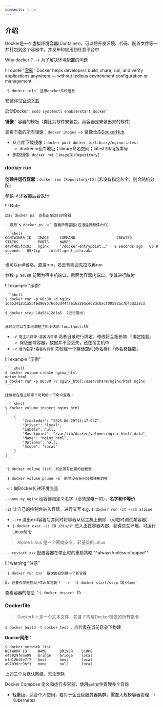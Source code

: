 ```yaml
---
comments: true
---
```


## 介绍

Docker是一个虚拟环境容器(Container)，可以将开发环境、代码、配置文件等一并打包到这个容器中，并发布和应用到任意平台中

Why docker ?  --> 为了解决环境配置的问题

!!! quote "[官网](https://www.docker.com/)"
    Docker helps developers build, share, run, and verify applications anywhere — without tedious environment configuration or management. 

    `$ docker info` 显示docker系统信息

安装详见[官网下载](https://www.docker.com/get-started/)

启动Docker : `sudo systemctl enable/start docker`

**镜像**：容器的模板（类比为软件安装包，而容器是安装出来的软件）

查看下载的所有镜像：`docker images`  --> 镜像仓库[DockerHub](https://hub.docker.com/)

- 从仓库下载镜像：`docker pull docker.io/library/nginx:latest`
    * docker.io仓库地址；library命名空间；latest即tag版本号
- 删除镜像: `docker rmi [imageID/Repository]` 

### docker run 

**创建并运行容器**：`docker run [Repository/ID]` (若没有指定名字，则会随机分配)

参数`-d` 即容器后台执行

!!! Note

    运行`docker ps` 查看正在运行的容器

    - 可用`$ docker ps -a` 查看所有容器(包括运行和停止的)

    ```shell
    CONTAINER ID   IMAGE     COMMAND                   CREATED         STATUS         PORTS     NAMES
    d48f4b5fdc03   nginx     "/docker-entrypoint.…"   9 seconds ago   Up 9 seconds   80/tcp    intelligent_ishizaka
    ```
也可以pull省略，直接run，若没有则会先拉取再run

参数`-p 80:80` 前面为宿主机端口，后面为容器内端口，使其进行映射

!!! example "示例"

    ```shell
    $ docker run -p 80:80 -d nginx
    1da53412d1a5bf6d868b76ce3d44fae16a29acec8dc8acf00592ac7b45d338cd

    $ docker stop 1da53412d1a5  (进行退出)
    ```

    此时就可以在本地即宿主机上访问`localhost:80`

- `-V 宿主机目录:容器内目录` 两者目录进行绑定，修改将互相影响 『绑定挂载』
    * 保证删除容器，数据并不会丢失，还在宿主机中 
- `-v 卷的名字:容器内目录` 先创建一个存储空间(命名卷)  『命名卷挂载』

!!! example "示例"

    ``` shell
    $ docker volume create nginx_html
    nginx_html
    $ docker run -p 80:80 -v nginx_html:/user/share/nginx/html nginx
    ```

    挂载卷在宿主机哪？可利用一下命令查看：

    ``` shell
    $ docker volume inspect nginx_html
    [
        {
            "CreatedAt": "2025-06-29T13:47:54Z",
            "Driver": "local",
            "Labels": null,
            "Mountpoint": "/var/lib/docker/volumes/nginx_html/_data",
            "Name": "nginx_html",
            "Options": null,
            "Scope": "local"
        }
    ]
    ```

    `$ docker volume list` 列出所有创建的挂载卷

    `$ docker volume prune -a` 删除没有任何容器使用的卷

`-e`：向Docker传递环境变量

`--name my_nginx` 给容器自定义名字（必须是唯一的），**名字和ID等价**

`-it` 让自己的控制台进入容器，进行交互  e.g. `$ docker run -it --rm alpine`

- `--rm` 退出exit容器后并同时将容器从宿主机上删除 （可临时调试某容器）`
- `$ docker exec -it ID /bin/sh`  进入正在容器内部，获得交互环境，可运行Linux命令

> Alpine Linux 是一个面向安全，轻量级的Linux 

`-- restart xxx` 配置容器在停止时的重启策略 ^^always/unless-stopped^^

!!! warning "注意"

    `$ docker run xxx` 每次都会创建一个新容器

    Q: 若要仅仅是启动/停止某容器？ -->  `$ docker start/stop ID/Name`
  
查看容器的信息：`$ docker inspect ID`


### Dockerfile

> Dockerfile 是一个文本文件，包含了构建Docker镜像的所有指令

`$ docker build -t docker_test .`  点代表在当前目录下构建


**Docker网络**：

```shell
$ docker network list
NETWORK ID     NAME      DRIVER    SCOPE
e43929feae99   bridge    bridge    local
efd12bd5e7f7   host      host      local
a9783dcc9bf1   none      null      local
```

上述三个为默认网络，无法删除

Docker Compose 定义和运行多容器，使用`yml`文件管理多个容器

- 轻量级，适合个人使用，若对于企业级服务器集群，需要大规模容器管理 --> Kubernetes